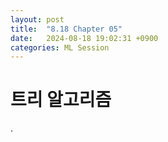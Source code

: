 ```yaml
---
layout: post
title:  "8.18 Chapter 05"
date:   2024-08-18 19:02:31 +0900
categories: ML Session
---
```


# 트리 알고리즘
.